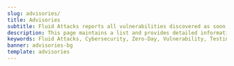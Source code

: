 ```yaml
---
slug: advisories/
title: Advisories
subtitle: Fluid Attacks reports all vulnerabilities discovered as soon as possible to the appropriate entities.
description: This page maintains a list and provides detailed information about all zero-day vulnerabilities detected by the dedicated and ingenious Fluid Attacks red team.
keywords: Fluid Attacks, Cybersecurity, Zero-Day, Vulnerability, Testing, Continuous Hacking, Ethical Hacking, Pentesting
banner: advisories-bg
template: advisories
---
```


